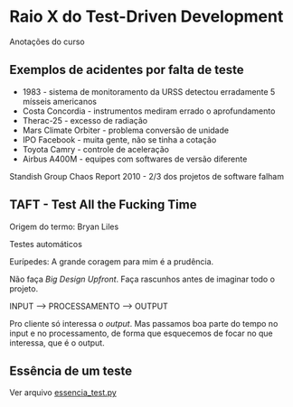 # Raio X do Test-Driven Development

Anotações do curso

## Exemplos de acidentes por falta de teste

- 1983 - sistema de monitoramento da URSS detectou erradamente 5 mísseis americanos
- Costa Concordia - instrumentos mediram errado o aprofundamento
- Therac-25 - excesso de radiação
- Mars Climate Orbiter - problema conversão de unidade
- IPO Facebook - muita gente, não se tinha a cotação
- Toyota Camry - controle de aceleração
- Airbus A400M - equipes com softwares de versão diferente

Standish Group Chaos Report 2010 - 2/3 dos projetos de software falham

## TAFT - Test All the Fucking Time

Origem do termo: Bryan Liles

Testes automáticos

Eurípedes: A grande coragem para mim é a prudência.

Não faça *Big Design Upfront*. Faça rascunhos antes de imaginar todo o projeto.

INPUT --> PROCESSAMENTO --> OUTPUT

Pro cliente só interessa o *output*. Mas passamos boa parte do tempo no input e no processamento, de forma que esquecemos de focar no que interessa, que é o output.

## Essência de um teste

Ver arquivo [essencia_test.py](essencia_test.py)